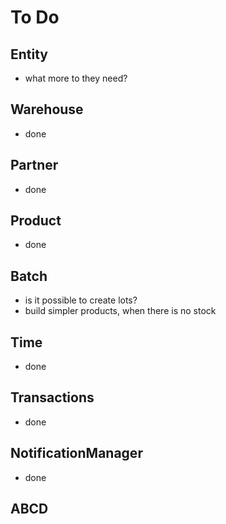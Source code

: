 # To Do

## Entity
- what more to they need?

## Warehouse
- done

## Partner
- done

## Product
- done

## Batch
- is it possible to create lots?
- build simpler products, when there is no stock

## Time
- done

## Transactions
- done

## NotificationManager
- done

## ABCD